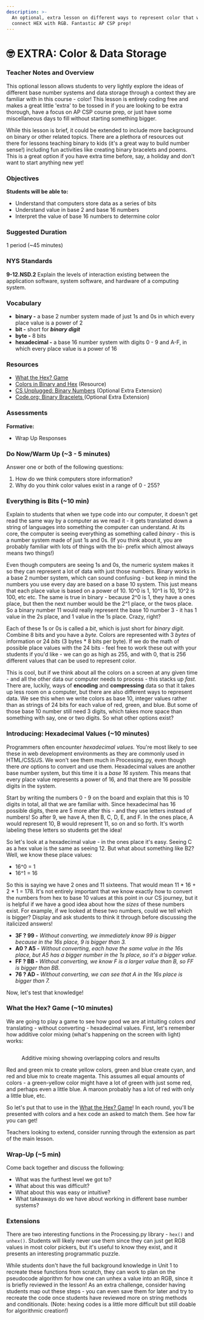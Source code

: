 ```yaml
---
description: >-
  An optional, extra lesson on different ways to represent color that will
  connect HEX with RGB. Fantastic AP CSP prep!
---
```


# 🤓 EXTRA: Color & Data Storage

### Teacher Notes and Overview

This optional lesson allows students to very lightly explore the ideas of different base number systems and data storage through a context they are familiar with in this course - color! This lesson is entirely coding free and makes a great little 'extra' to be tossed in if you are looking to be extra thorough, have a focus on AP CSP course prep, or just have some miscellaneous days to fill without starting something bigger.

While this lesson is brief, it could be extended to include more background on binary or other related topics. There are a plethora of resources out there for lessons teaching binary to kids (it's a great way to build number sense!) including fun activities like creating binary bracelets and poems.  This is a great option if you have extra time before, say, a holiday and don't want to start anything new yet!

### Objectives

**Students will be able to:**

* Understand that computers store data as a series of bits
* Understand value in base 2 and base 16 numbers
* Interpret the value of base 16 numbers to determine color

### Suggested Duration

1 period (\~45 minutes)

### NYS Standards

**9-12.NSD.2** Explain the levels of interaction existing between the application software, system software, and hardware of a computing system.

### Vocabulary

* **binary -** a base 2 number system made of just 1s and 0s in which every place value is a power of 2
* **bit -** short for _**binary digit**_
* **byte -** 8 bits
* **hexadecimal -** a base 16 number system with digits 0 - 9 and A-F, in which every place value is a power of 16

### Resources

* [What the Hex? Game](https://yizzle.com/whatthehex/)
* [Colors in Binary and Hex](https://cs.wellesley.edu/\~cs110/reading/colors-and-images-files/) (Resource)
* [CS Unplugged: Binary Numbers](https://www.csunplugged.org/en/topics/binary-numbers/) (Optional Extra Extension)
* [Code.org: Binary Bracelets ](https://code.org/curriculum/course2/14/Teacher)(Optional Extra Extension)

### Assessments

**Formative:**

* Wrap Up Responses

### Do Now/Warm Up (\~3 - 5 minutes)

Answer one or both of the following questions:

1. How do we think computers store information?
2. Why do you think color values exist in a range of 0 - 255?

### Everything is Bits (\~10 min)

Explain to students that when we type code into our computer, it doesn't get read the same way by a computer as we read it - it gets translated down a string of languages into something the computer can understand. At its core, the computer is seeing everything as something called _binary -_ this is a number system made of just 1s and 0s. (If you think about it, you are probably familiar with lots of things with the bi- prefix which almost always means two things!)

Even though computers are seeing 1s and 0s, the numeric system makes it so they can represent a lot of data with just those numbers. Binary works in a base 2 number system, which can sound confusing - but keep in mind the numbers you use every day are based on a base 10 system. This just means that each place value is based on a power of 10. 10^0 is 1, 10^1 is 10, 10^2 is 100, etc etc. The same is true in binary - because 2^0 is 1, they have a ones place, but then the next number would be the 2^1 place, or the twos place. So a binary number 11 would really represent the base 10 number 3 - it has 1 value in the 2s place, and 1 value in the 1s place. Crazy, right?

Each of these 1s or 0s is called a _bit_, which is just short for _binary digit._ Combine 8 bits and you have a _byte._ Colors are represented with 3 _bytes_ of information or 24 _bits_ (3 bytes \* 8 bits per byte). If we do the math of possible place values with the 24 bits - feel free to work these out with your students if you'd like - we can go as high as 255, and with 0, that is 256 different values that can be used to represent color.

This is cool, but if we think about all the colors on a screen at any given time - and all the other data our computer needs to process - this stacks up _fast._ There are, luckily, ways of **encoding** and **compressing** data so that it takes up less room on a computer, but there are also different ways to represent data. We see this when we write colors as base 10, integer values rather than as strings of 24 bits for each value of red, green, and blue. But some of those base 10 number still need 3 digits, which takes more space than something with say, one or two digits. So what other options exist?

### Introducing: Hexadecimal Values (\~10 minutes)

Programmers often encounter _hexadecimal values._ You're most likely to see these in web development environments as they are commonly used in HTML/CSS/JS. We won't see them much in Processing.py, even though there _are_ options to convert and use them. Hexadecimal values are another base number system, but this time it is a _base 16 system._ This means that every place value represents a power of 16, and that there are 16 possible digits in the system.

Start by writing the numbers 0 - 9 on the board and explain that this is 10 digits in total, all that we are familiar with. Since hexadecimal has 16 possible digits, there are 5 more after this - and they use letters instead of numbers! So after 9, we have A, then B, C, D, E, and F. In the ones place, A would represent 10, B would represent 11, so on and so forth. It's worth labeling these letters so students get the idea!

So let's look at a hexadecimal value - in the ones place it's easy. Seeing C as a hex value is the same as seeing 12. But what about something like B2? Well, we know these place values:

* 16^0 = 1
* 16^1 = 16

So this is saying we have 2 ones and 11 sixteens. That would mean 11 \* 16 + 2 \* 1 = 178. It's not entirely important that we know exactly how to convert the numbers from hex to base 10 values at this point in our CS journey, but it is helpful if we have a good idea about how the _sizes_ of these numbers exist. For example, if we looked at these two numbers, could we tell which is bigger? Display and ask students to think it through before discussing the italicized answers!

* **3F ? 99 -** _Without converting, we immediately know 99 is bigger because in the 16s place, 9 is bigger than 3._
* **A0 ? A5 -** _Without converting, each have the same value in the 16s place, but A5 has a bigger number in the 1s place, so it's a bigger value._
* **FF ? BB -** _Without converting, we know F is a larger value than B, so FF is bigger than BB._
* **76 ? AD -** _Without converting, we can see that A in the 16s place is bigger than 7._

Now, let's test that knowledge!

### What the Hex? Game (\~10 minutes)

We are going to play a game to see how good we are at intuiting colors _and_ translating - without converting - hexadecimal values. First, let's remember how additive color mixing (what's happening on the screen with light) works:

<figure><img src="../.gitbook/assets/image (4).png" alt=""><figcaption><p>Additive mixing showing overlapping colors and results</p></figcaption></figure>

Red and green mix to create yellow colors, green and blue create cyan, and red and blue mix to create magenta. This assumes all equal amounts of colors - a green-yellow color might have a lot of green with just some red, and perhaps even a little blue. A maroon probably has a lot of red with only a little blue, etc.

So let's put that to use in the [What the Hex? Game](https://yizzle.com/whatthehex/)! In each round, you'll be presented with colors and a hex code an asked to match them. See how far you can get!

Teachers looking to extend, consider running through the extension as part of the main lesson.

### Wrap-Up (\~5 min)

Come back together and discuss the following:

* What was the furthest level we got to?
* What about this was difficult?
* What about this was easy or intuitive?
* What takeaways do we have about working in different base number systems?

### Extensions

There are two interesting functions in the Processing.py library - `hex()` and `unhex()`. Students will likely never use them since they can just get RGB values in most color pickers, but it's useful to know they exist, and it presents an interesting programmatic puzzle.

While students don't have the full background knowledge in Unit 1 to recreate these functions from scratch, they can work to plan on the pseudocode algorithm for how one can unhex a value into an RGB, since it is briefly reviewed in the lesson! As an extra challenge, consider having students map out these steps - you can even save them for later and try to recreate the code once students have reviewed more on string methods and conditionals. (Note: hexing codes is a little more difficult but still doable for algorithmic creation!)
